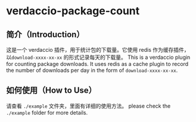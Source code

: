 # verdaccio-package-count

## 简介（Introduction）

这是一个 verdaccio 插件，用于统计包的下载量。它使用 redis 作为缓存插件，以`download-xxxx-xx-xx` 的形式记录每天的下载量。
This is a verdaccio plugin for counting package downloads. It uses redis as a cache plugin to record the number of downloads per day in the form of `download-xxxx-xx-xx`.

## 如何使用（How to Use）

请查看 `./example` 文件夹，里面有详细的使用方法。
please check the `./example` folder for more details.
